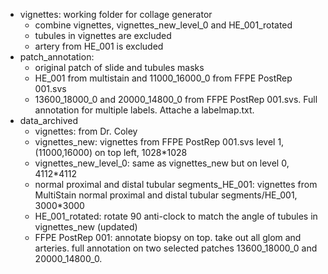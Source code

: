 - vignettes: working folder for collage generator
  - combine vignettes, vignettes_new_level_0 and HE_001_rotated
  - tubules in vignettes are excluded
  - artery from HE_001 is excluded 
- patch_annotation:
  - original patch of slide and tubules masks
  - HE_001 from multistain and 11000_16000_0 from FFPE PostRep 001.svs
  - 13600_18000_0 and 20000_14800_0 from FFPE PostRep 001.svs. Full annotation for multiple labels. Attache a labelmap.txt.
- data_archived
  - vignettes: from Dr. Coley
  - vignettes_new: vignettes from FFPE PostRep 001.svs level 1, (11000,16000) on top left, 1028*1028
  - vignettes_new_level_0: same as vignettes_new but on level 0, 4112*4112
  - normal proximal and distal tubular segments_HE_001: vignettes from MultiStain normal proximal and distal tubular segments/HE_001, 3000*3000
  - HE_001_rotated: rotate 90 anti-clock to match the angle of tubules in vignettes_new (updated)
  - FFPE PostRep 001: annotate biopsy on top. take out all glom and arteries. full annotation on two selected patches 13600_18000_0 and 20000_14800_0.
